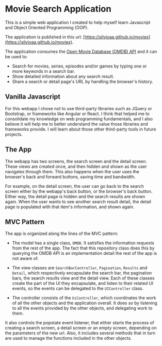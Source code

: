 # Movie Search Application

This is a simple web application I created to help myself learn Javascript and Object Oriented Programming (OOP).

The application is published in this url: [https://silvioaa.github.io/movies](https://silvioaa.github.io/movies).

The application consumes the [Open Movie Database (OMDB) API](http://www.omdbapi.com/) and it can be used to:

* Search for movies, series, episodes and/or games by typing one or more keywords in a search bar.
* Show detailed information about any search result.
* Share a search or detail page's URL by handling the browser's history.

## Vanilla Javascript

For this webapp I chose not to use third-party libraries such as JQuery or Bootstrap, or frameworks like Angular or React. I think that helped me to consolidate my knowledge on web programming fundamentals, and I also believe it will help me to better understand the value those libraries and frameworks provide. I will learn about those other third-party tools in future projects.

## The App

The webapp has two screens, the search screen and the detail screen. These views are created once, and then hidden and shown as the user navigates through them. This also happens when the user uses the browser's back and forward buttons, saving time and bandwidth. 

For example, on the detail screen, the user can go back to the search screen either by the webapp's back button, or the browser's back button. Either way, the detail page is hidden and the search results are shown again. When the user wants to see another search result detail, the detail page is populated with that item's information, and shown again.

## MVC Pattern

The app is organized along the lines of the MVC pattern:
* The model has a single class, `OMDB`. It satisfies the information requests from the rest of the app. The fact that this repository class does this by querying the OMDB API is an implementation detail the rest of the app is not aware of. 

* The view classes are `SearchBarController`, `Pagination`, `Results` and `Detail`, which respectively encapsulate the search bar, the pagination bars, the search results view and the detail view. 
Each of these classes create the part of the UI they encapsulate, and listen to their related UI events, so the events can be delegated to the `UIController` class.

* The controller consists of the `UiController`, which coordinates the work of all the other objects and the application overall. It does so by listening to all the events provided by the other objects, and delegating work to them. 

It also controls the popstate event listener, that either starts the process of creating a search screen, a detail screen or an empty screen, depending on the parameters of the new url. Also, it includes several methods that in turn are used to manage the functions included in the other objects.




